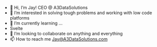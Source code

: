 - 👋 Hi, I’m Jay! CEO @ A3DataSolutions
- 👀 I’m interested in solving tough problems and working with low code platforms
- 🌱 I’m currently learning ...
- Svelte
- 💞️ I’m looking to collaborate on anything and everything
- 📫 How to reach me Jay@A3DataSolutions.com

<!---
A3DataSolutions/A3DataSolutions is a ✨ special ✨ repository because its `README.md` (this file) appears on your GitHub profile.
You can click the Preview link to take a look at your changes.
--->
